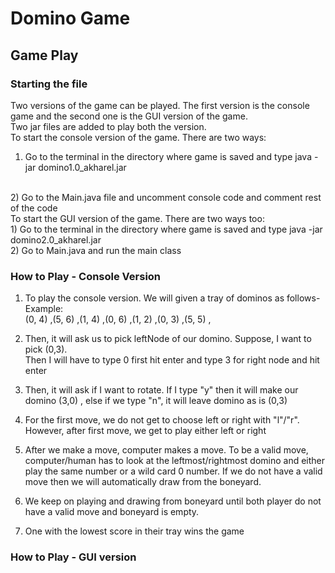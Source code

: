# Domino Game

## Game Play

### Starting the file

Two versions of the game can be played. The first version is the console game and 
the second one is the GUI version of the game. <br>
Two jar files are added to play both the version. <br>
To start the console version of the game. There are two ways: <br>
1) Go to the terminal in the directory where game is saved and type java -jar domino1.0_akharel.jar
<br>
2) Go to the Main.java file and uncomment console code and comment rest of the code

<br>
To start the GUI version of the game. There are two ways too: <br>
1) Go to the terminal in the directory where game is saved and type java -jar domino2.0_akharel.jar <br>
2) Go to Main.java and run the main class

### How to Play - Console Version

1) To play the console version. We will given a tray of dominos as follows- Example: <br>
(0, 4) ,(5, 6) ,(1, 4) ,(0, 6) ,(1, 2) ,(0, 3) ,(5, 5) , <br>

2) Then, it will ask us to pick leftNode of our domino. Suppose, I want to pick (0,3). <br>
Then I will have to type 0 first hit enter and type 3 for right node and hit enter <br>
3) Then, it will ask if I want to rotate. If I type "y" then it will make our domino (3,0) ,
else if we type "n", it will leave domino as is (0,3) <br>
4) For the first move, we do not get to choose left or right with "l"/"r". However, after first move, we 
get to play either left or right <br>
5) After we make a move, computer makes a move. To be a valid move, computer/human has
to look at the leftmost/rightmost domino and either play the same number or a wild card 0 number. 
If we do not have a valid move then we will automatically draw from the boneyard. <br>

6) We keep on playing and drawing from boneyard until both player do not have a valid move and
boneyard is empty.  <br>
7) One with the lowest score in their tray wins the game <br>


### How to Play - GUI version


